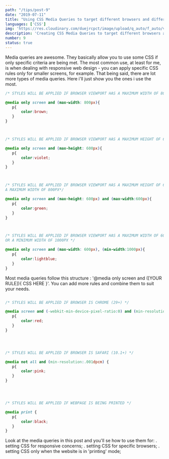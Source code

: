 ```yaml
---
path: "/tips/post-9"
date: "2019-07-11"
title: "Using CSS Media Queries to target different browsers and different devices"
languages: ['CSS']
img: 'https://res.cloudinary.com/duejrcpct/image/upload/q_auto/f_auto/v1586600478/tips/9-1_zqr1tb.jpg'
description: 'Creating CSS Media Queries to target different browsers and different devices'
number: 9
status: true
---
```



Media queries are awesome. They basically allow you to use some CSS if only specific criteria are being met. The most common use, at least for me, is when dealing with responsive web design - you can apply specific CSS rules only for smaller screens, for example.
That being said, there are lot more types of media queries. Here i'll just show you the ones i use the most.

 ```css
/* STYLES WILL BE APPLIED IF BROWSER VIEWPORT HAS A MAXIMUM WIDTH OF 800PX */

@media only screen and (max-width: 800px){
    p{
        color:brown;
    }
}



/* STYLES WILL BE APPLIED IF BROWSER VIEWPORT HAS A MAXIMUM HEIGHT OF 600PX */

@media only screen and (max-height: 600px){
    p{
        color:violet;
    }
}



/* STYLES WILL BE APPLIED IF BROWSER VIEWPORT HAS A MAXIMUM HEIGHT OF 600PX AND
A MAXIMUM WIDTH OF 800PX*/

@media only screen and (max-height: 600px) and (max-width:600px){
    p{
        color:green;
    }
}



/* STYLES WILL BE APPLIED IF BROWSER VIEWPORT HAS A MAXIMUM WIDTH OF 600PX
OR A MINIMUM WIDTH OF 1000PX */

@media only screen and (max-width: 600px), (min-width:1000px){
    p{
        color:lightblue;
    }
}
 ```

Most media queries follow this structure : '@media only screen and ([YOUR RULE]){ CSS HERE }'. You can add more rules and combine them to suit your needs.

 ```css

/* STYLES WILL BE APPLIED IF BROWSER IS CHROME (29+) */

@media screen and (-webkit-min-device-pixel-ratio:0) and (min-resolution:.001dpcm) {
    p{
        color:red;
    }
}




/* STYLES WILL BE APPLIED IF BROWSER IS SAFARI (10.1+) */

@media not all and (min-resolution:.001dpcm) { 
    p{ 
        color:pink; 
    }
}




/* STYLES WILL BE APPLIED IF WEBPAGE IS BEING PRINTED */

@media print {
    p{
        color:black;
    }
}


 ```

Look at the media queries in this post and you'll se how to use them for: . setting CSS for responsive concerns; . setting CSS for specific browsers; . setting CSS only when the website is in 'printing' mode;